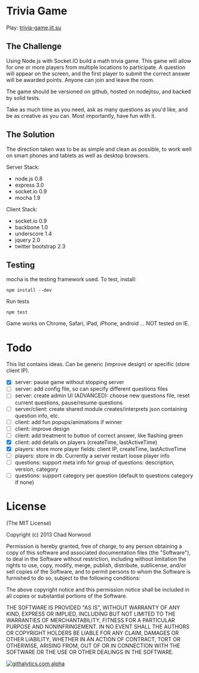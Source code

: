 # Trivia Game

Play: [trivia-game.jit.su](http://trivia-game.jit.su/)

## The Challenge

Using Node.js with Socket.IO build a math trivia game. This game will allow for one or more players from multiple locations to participate. A question will appear on the screen, and the first player to submit the correct answer will be awarded points. Anyone can join and leave the room.

The game should be versioned on github, hosted on nodejitsu, and backed by solid tests.

Take as much time as you need, ask as many questions as you'd like, and be as creative as you can. Most importantly, have fun with it.

## The Solution

The direction taken was to be as simple and clean as possible, to work well on smart phones and tablets as well as desktop browsers.

Server Stack:

* node.js 0.8
* express 3.0
* socket.io 0.9
* mocha 1.9


Client Stack:

* socket.io 0.9
* backbone 1.0
* underscore 1.4
* jquery 2.0
* twitter bootstrap 2.3


## Testing

mocha is the testing framework used.  To test, install:

	npm install --dev

Run tests 

	npm test

Game works on Chrome, Safari, iPad, iPhone, android ... NOT tested on IE.

# Todo

This list contains ideas. Can be generic (improve design) or specific (store client IP).

- [x] server: pause game without stopping server
- [ ] server: add config file, so can specify different questions files
- [ ] server: create admin UI (ADVANCED): choose new questions file, reset current questions, pause/resume questions
- [ ] server/client: create shared module creates/interprets json containing question info, etc.
- [ ] client: add fun popups/animations if winner
- [ ] client: improve design
- [ ] client: add treatment to button of correct answer, like flashing green
- [x] client: add details on players (createTime, lastActiveTime)
- [x] players: store more player fields: client IP, createTime, lastActiveTime
- [ ] players: store in db. Currently a server restart loose player info
- [ ] questions: support meta info for group of questions: description, version, category
- [ ] questions: support category per question (default to questions category if none)

# License

(The MIT License)

Copyright (c) 2013 Chad Norwood

Permission is hereby granted, free of charge, to any person obtaining a copy of this software and associated documentation files (the "Software"), to deal in the Software without restriction, including without limitation the rights to use, copy, modify, merge, publish, distribute, sublicense, and/or sell copies of the Software, and to permit persons to whom the Software is furnished to do so, subject to the following conditions:

The above copyright notice and this permission notice shall be included in all copies or substantial portions of the Software.

THE SOFTWARE IS PROVIDED "AS IS", WITHOUT WARRANTY OF ANY KIND, EXPRESS OR IMPLIED, INCLUDING BUT NOT LIMITED TO THE WARRANTIES OF MERCHANTABILITY, FITNESS FOR A PARTICULAR PURPOSE AND NONINFRINGEMENT. IN NO EVENT SHALL THE AUTHORS OR COPYRIGHT HOLDERS BE LIABLE FOR ANY CLAIM, DAMAGES OR OTHER LIABILITY, WHETHER IN AN ACTION OF CONTRACT, TORT OR OTHERWISE, ARISING FROM, OUT OF OR IN CONNECTION WITH THE SOFTWARE OR THE USE OR OTHER DEALINGS IN THE SOFTWARE.

[![githalytics.com alpha](https://cruel-carlota.pagodabox.com/bac502d0aebcbe0184906eca3d044092 "githalytics.com")](http://githalytics.com/chadn/trivia-game)
